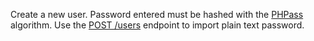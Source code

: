 Create a new user. Password entered must be hashed with the [PHPass](https://www.openwall.com/phpass/) algorithm. Use the [POST /users](/docs/server/users#usersCreate) endpoint to import plain text password.
